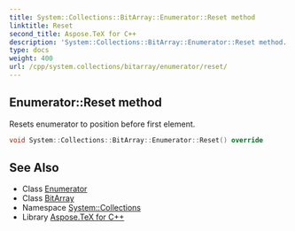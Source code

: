 ```yaml
---
title: System::Collections::BitArray::Enumerator::Reset method
linktitle: Reset
second_title: Aspose.TeX for C++
description: 'System::Collections::BitArray::Enumerator::Reset method. Resets enumerator to position before first element in C++.'
type: docs
weight: 400
url: /cpp/system.collections/bitarray/enumerator/reset/
---
```

## Enumerator::Reset method


Resets enumerator to position before first element.

```cpp
void System::Collections::BitArray::Enumerator::Reset() override
```

## See Also

* Class [Enumerator](../)
* Class [BitArray](../../)
* Namespace [System::Collections](../../../)
* Library [Aspose.TeX for C++](../../../../)
